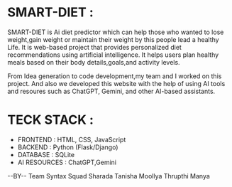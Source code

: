 # SMART-DIET :  

SMART-DIET is Ai diet predictor which can help those who wanted to lose weight,gain weight or maintain their weight by this people lead a healthy Life.
It is web-based project that provides personalized diet recommendations using artificial intelligence. It helps users plan healthy meals based on their body details,goals,and activity levels.

From Idea generation to code development,my team and I worked on this project. And also we developed this website with the help of using AI tools and resoures such as ChatGPT, Gemini, and other AI-based assistants.

# TECK STACK :
* FRONTEND : HTML, CSS, JavaScript
* BACKEND : Python (Flask/Django)
* DATABASE : SQLite
* AI RESOURCES : ChatGPT,Gemini

--BY--
     Team Syntax Squad
     Sharada
     Tanisha Moollya
     Thrupthi 
     Manya
